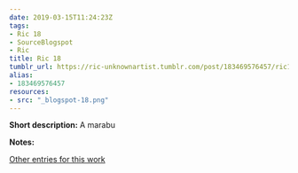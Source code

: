 ```yaml
---
date: 2019-03-15T11:24:23Z
tags:
- Ric 18
- SourceBlogspot
- Ric
title: Ric 18
tumblr_url: https://ric-unknownartist.tumblr.com/post/183469576457/ric18
alias:
- 183469576457
resources:
- src: "_blogspot-18.png"
---
```


**Short description:** A marabu

**Notes:**

[Other entries for this work](/tags/Ric-18)
